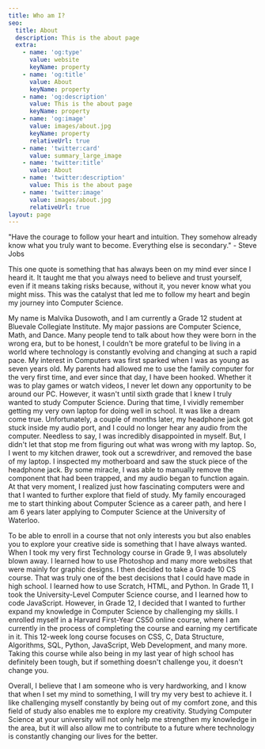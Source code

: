 ```yaml
---
title: Who am I?
seo:
  title: About
  description: This is the about page
  extra:
    - name: 'og:type'
      value: website
      keyName: property
    - name: 'og:title'
      value: About
      keyName: property
    - name: 'og:description'
      value: This is the about page
      keyName: property
    - name: 'og:image'
      value: images/about.jpg
      keyName: property
      relativeUrl: true
    - name: 'twitter:card'
      value: summary_large_image
    - name: 'twitter:title'
      value: About
    - name: 'twitter:description'
      value: This is the about page
    - name: 'twitter:image'
      value: images/about.jpg
      relativeUrl: true
layout: page
---
```

"Have the courage to follow your heart and intuition. They somehow already know what you truly want to become. Everything else is secondary."  - Steve Jobs

This one quote is something that has always been on my mind ever since I heard it. It taught me that you always need to believe and trust yourself, even if it means taking risks because, without it, you never know what you might miss. This was the catalyst that led me to follow my heart and begin my journey into Computer Science.

My name is Malvika Dusowoth, and I am currently a Grade 12 student at Bluevale Collegiate Institute. My major passions are Computer Science, Math, and Dance. Many people tend to talk about how they were born in the wrong era, but to be honest, I couldn't be more grateful to be living in a world where technology is constantly evolving and changing at such a rapid pace. My interest in Computers was first sparked when I was as young as seven years old. My parents had allowed me to use the family computer for the very first time, and ever since that day, I have been hooked. Whether it was to play games or watch videos, I never let down any opportunity to be around our PC. However, it wasn't until sixth grade that I knew I truly wanted to study Computer Science. During that time, I vividly remember getting my very own laptop for doing well in school. It was like a dream come true. Unfortunately, a couple of months later, my headphone jack got stuck inside my audio port, and I could no longer hear any audio from the computer. Needless to say, I was incredibly disappointed in myself. But, I didn't let that stop me from figuring out what was wrong with my laptop. So, I went to my kitchen drawer, took out a screwdriver, and removed the base of my laptop. I inspected my motherboard and saw the stuck piece of the headphone jack. By some miracle, I was able to manually remove the component that had been trapped, and my audio began to function again. At that very moment, I realized just how fascinating computers were and that I wanted to further explore that field of study. My family encouraged me to start thinking about Computer Science as a career path, and here I am 6 years later applying to Computer Science at the University of Waterloo.

To be able to enroll in a course that not only interests you but also enables you to explore your creative side is something that I have always wanted. When I took my very first Technology course in Grade 9, I was absolutely blown away. I learned how to use Photoshop and many more websites that were mainly for graphic designs. I then decided to take a Grade 10 CS course. That was truly one of the best decisions that I could have made in high school. I learned how to use Scratch, HTML, and Python. In Grade 11, I took the University-Level Computer Science course, and I learned how to code JavaScript. However, in Grade 12, I decided that I wanted to further expand my knowledge in Computer Science by challenging my skills. I enrolled myself in a Harvard First-Year CS50 online course, where I am currently in the process of completing the course and earning my certificate in it. This 12-week long course focuses on CSS, C, Data Structure, Algorithms, SQL, Python, JavaScript, Web Development, and many more. Taking this course while also being in my last year of high school has definitely been tough, but if something doesn't challenge you, it doesn't change you.

Overall, I believe that I am someone who is very hardworking, and I know that when I set my mind to something, I will try my very best to achieve it. I like challenging myself constantly by being out of my comfort zone, and this field of study also enables me to explore my creativity. Studying Computer Science at your university will not only help me strengthen my knowledge in the area, but it will also allow me to contribute to a future where technology is constantly changing our lives for the better.
